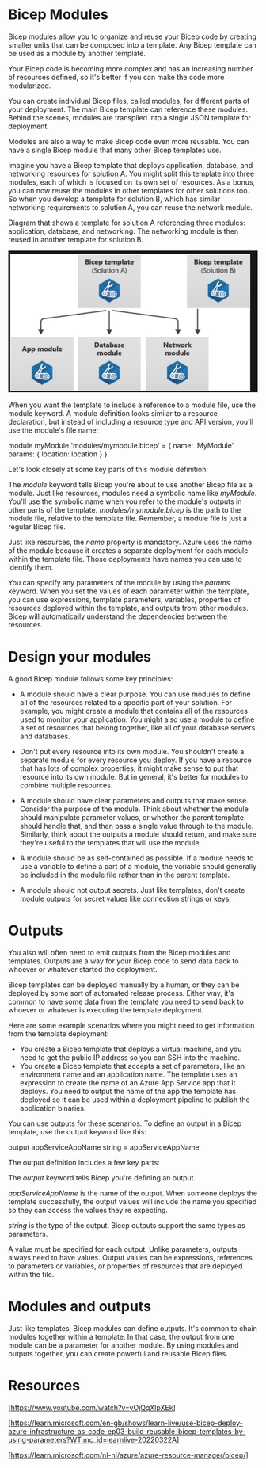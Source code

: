 # Bicep Modules

Bicep modules allow you to organize and reuse your Bicep code by creating smaller units that can be composed into a template. Any Bicep template can be used as a module by another template. 

Your Bicep code is becoming more complex and has an increasing number of resources defined, so it's better if you can make the code more modularized.

You can create individual Bicep files, called modules, for different parts of your deployment. The main Bicep template can reference these modules. Behind the scenes, modules are transpiled into a single JSON template for deployment.

Modules are also a way to make Bicep code even more reusable. You can have a single Bicep module that many other Bicep templates use.

Imagine you have a Bicep template that deploys application, database, and networking resources for solution A. You might split this template into three modules, each of which is focused on its own set of resources. As a bonus, you can now reuse the modules in other templates for other solutions too. So when you develop a template for solution B, which has similar networking requirements to solution A, you can reuse the network module.

Diagram that shows a template for solution A referencing three modules: application, database, and networking. The networking module is then reused in another template for solution B.

![Alt text](../../00_includes/PRO_01_Cloud/Modules.jpg)

When you want the template to include a reference to a module file, use the module keyword. A module definition looks similar to a resource declaration, but instead of including a resource type and API version, you'll use the module's file name:

module myModule 'modules/mymodule.bicep' = {
  name: 'MyModule'
  params: {
    location: location
  }
}

Let's look closely at some key parts of this module definition:

The *module* keyword tells Bicep you're about to use another Bicep file as a module.
Just like resources, modules need a symbolic name like *myModule*. You'll use the symbolic name when you refer to the module's outputs in other parts of the template.
*modules/mymodule.bicep* is the path to the module file, relative to the template file. Remember, a module file is just a regular Bicep file.

Just like resources, the *name* property is mandatory. Azure uses the name of the module because it creates a separate deployment for each module within the template file. Those deployments have names you can use to identify them.

You can specify any parameters of the module by using the *params* keyword. When you set the values of each parameter within the template, you can use expressions, template parameters, variables, properties of resources deployed within the template, and outputs from other modules. Bicep will automatically understand the dependencies between the resources.

# Design your modules

A good Bicep module follows some key principles:

- A module should have a clear purpose. You can use modules to define all of the resources related to a specific part of your solution. For example, you might create a module that contains all of the resources used to monitor your application. You might also use a module to define a set of resources that belong together, like all of your database servers and databases.

- Don't put every resource into its own module. You shouldn't create a separate module for every resource you deploy. If you have a resource that has lots of complex properties, it might make sense to put that resource into its own module. But in general, it's better for modules to combine multiple resources.

- A module should have clear parameters and outputs that make sense. Consider the purpose of the module. Think about whether the module should manipulate parameter values, or whether the parent template should handle that, and then pass a single value through to the module. Similarly, think about the outputs a module should return, and make sure they're useful to the templates that will use the module.

- A module should be as self-contained as possible. If a module needs to use a variable to define a part of a module, the variable should generally be included in the module file rather than in the parent template.

- A module should not output secrets. Just like templates, don't create module outputs for secret values like connection strings or keys.


# Outputs

You also will often need to emit outputs from the Bicep modules and templates. Outputs are a way for your Bicep code to send data back to whoever or whatever started the deployment.

Bicep templates can be deployed manually by a human, or they can be deployed by some sort of automated release process. Either way, it's common to have some data from the template you need to send back to whoever or whatever is executing the template deployment.

Here are some example scenarios where you might need to get information from the template deployment:

- You create a Bicep template that deploys a virtual machine, and you need to get the public IP address so you can SSH into the machine.
- You create a Bicep template that accepts a set of parameters, like an environment name and an application name. The template uses an expression to create the name of an Azure App Service app that it deploys. You need to output the name of the app the template has deployed so it can be used within a deployment pipeline to publish the application binaries.

You can use outputs for these scenarios. To define an output in a Bicep template, use the output keyword like this:

output appServiceAppName string = appServiceAppName

The output definition includes a few key parts:

The *output* keyword tells Bicep you're defining an output.

*appServiceAppName* is the name of the output. When someone deploys the template successfully, the output values will include the name you specified so they can access the values they're expecting.

*string* is the type of the output. Bicep outputs support the same types as parameters.

A value must be specified for each output. Unlike parameters, outputs always need to have values. Output values can be expressions, references to parameters or variables, or properties of resources that are deployed within the file.

# Modules and outputs

Just like templates, Bicep modules can define outputs. It's common to chain modules together within a template. In that case, the output from one module can be a parameter for another module. By using modules and outputs together, you can create powerful and reusable Bicep files.


# Resources

[https://www.youtube.com/watch?v=yOjQqXlpXEk]

[https://learn.microsoft.com/en-gb/shows/learn-live/use-bicep-deploy-azure-infrastructure-as-code-ep03-build-reusable-bicep-templates-by-using-parameters?WT.mc_id=learnlive-20220322A]

[https://learn.microsoft.com/nl-nl/azure/azure-resource-manager/bicep/]
